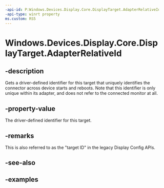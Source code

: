 ```yaml
---
-api-id: P:Windows.Devices.Display.Core.DisplayTarget.AdapterRelativeId
-api-type: winrt property
ms.custom: RS5
---
```


<!-- Property syntax.
public uint AdapterRelativeId { get; }
-->

# Windows.Devices.Display.Core.DisplayTarget.AdapterRelativeId

## -description
Gets a driver-defined identifier for this target that uniquely identifies the connector across device starts and reboots. Note that this identifier is only unique within its adapter, and does not refer to the connected monitor at all.

## -property-value
The driver-defined identifier for this target.

## -remarks
This is also referred to as the "target ID" in the legacy Display Config APIs.

## -see-also

## -examples
